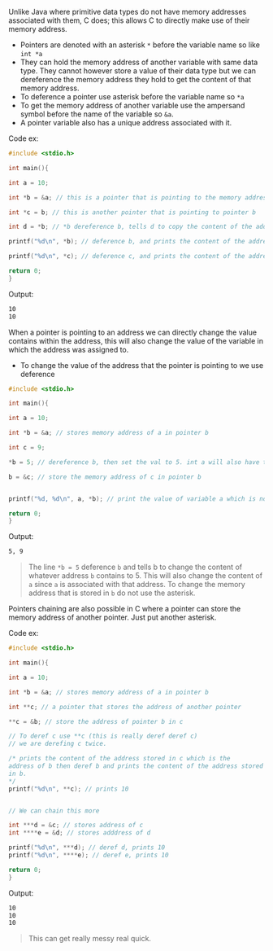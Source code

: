 
Unlike Java where primitive data types do not have memory addresses associated with them, C does; this allows C to directly make use of their memory address.
- Pointers are denoted with an asterisk `*` before the variable name so like `int *a`
- They can hold the memory address of another variable with same data type. They cannot however store a value of their data type but we can dereference the memory address they hold to get the content of that memory address. 
- To deference a pointer use asterisk before the variable name so `*a`
- To get the memory address of another variable use the ampersand symbol before the name of the variable so `&a`. 
- A pointer variable also has a unique address associated with it.

Code ex: 

```c
#include <stdio.h> 

int main(){ 

int a = 10;

int *b = &a; // this is a pointer that is pointing to the memory address of a

int *c = b; // this is another pointer that is pointing to pointer b

int d = *b; // *b dereference b, tells d to copy the content of the address stored at b

printf("%d\n", *b); // deference b, and prints the content of the address stored in b

printf("%d\n", *c); // deference c, and prints the content of the address stored in b

return 0;
}
```
Output:
```bash
10
10
```

When a pointer is pointing to an address we can directly change the value contains within the address, this will also change the value of the variable in which the address was assigned to. 
- To change the value of the address that the pointer is pointing to we use deference

```c
#include <stdio.h> 

int main(){ 

int a = 10;

int *b = &a; // stores memory address of a in pointer b

int c = 9;

*b = 5; // dereference b, then set the val to 5. int a will also have the value of 5.

b = &c; // store the memory address of c in pointer b 


printf("%d, %d\n", a, *b); // print the value of variable a which is now 5

return 0;
}
```
Output:
```bash
5, 9
```
> The line `*b = 5` deference `b` and tells b to change the content of whatever address `b` contains to 5. This will also change the content of `a` since `a` is associated with that address. To change the memory address that is stored in `b` do not use the asterisk.


Pointers chaining are also possible in C where a pointer can store the memory address of another pointer. Just put another asterisk.

Code ex:
```c
#include <stdio.h> 

int main(){ 

int a = 10;

int *b = &a; // stores memory address of a in pointer b

int **c; // a pointer that stores the address of another pointer

**c = &b; // store the address of pointer b in c

// To deref c use **c (this is really deref deref c)
// we are derefing c twice. 

/* prints the content of the address stored in c which is the 
address of b then deref b and prints the content of the address stored
in b.
*/
printf("%d\n", **c); // prints 10


// We can chain this more

int ***d = &c; // stores address of c
int ****e = &d; // stores adddress of d

printf("%d\n", ***d); // deref d, prints 10
printf("%d\n", ****e); // deref e, prints 10

return 0;
}

```
Output:
```bash
10
10
10
```
> This can get really messy real quick.




